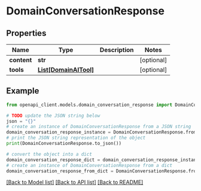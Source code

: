 # DomainConversationResponse


## Properties

Name | Type | Description | Notes
------------ | ------------- | ------------- | -------------
**content** | **str** |  | [optional] 
**tools** | [**List[DomainAITool]**](DomainAITool.md) |  | [optional] 

## Example

```python
from openapi_client.models.domain_conversation_response import DomainConversationResponse

# TODO update the JSON string below
json = "{}"
# create an instance of DomainConversationResponse from a JSON string
domain_conversation_response_instance = DomainConversationResponse.from_json(json)
# print the JSON string representation of the object
print(DomainConversationResponse.to_json())

# convert the object into a dict
domain_conversation_response_dict = domain_conversation_response_instance.to_dict()
# create an instance of DomainConversationResponse from a dict
domain_conversation_response_from_dict = DomainConversationResponse.from_dict(domain_conversation_response_dict)
```
[[Back to Model list]](../README.md#documentation-for-models) [[Back to API list]](../README.md#documentation-for-api-endpoints) [[Back to README]](../README.md)



